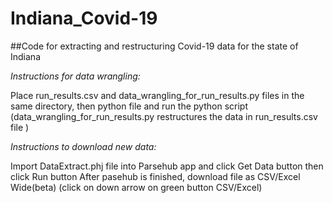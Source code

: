 # Indiana_Covid-19
##Code for extracting and restructuring Covid-19 data for the state of Indiana


*Instructions for data wrangling:*

Place run_results.csv and data_wrangling_for_run_results.py files in the same directory, then python file  and run the python script (data_wrangling_for_run_results.py restructures the data in run_results.csv file )

*Instructions to download new data:*

Import DataExtract.phj file into Parsehub app and click Get Data button then click Run button
After pasehub is finished, download file as CSV/Excel Wide(beta) (click on down arrow on green button CSV/Excel)
